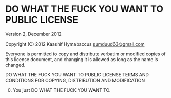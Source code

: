 DO WHAT THE FUCK YOU WANT TO PUBLIC LICENSE
===========
Version 2, December 2012

Copyright (C) 2012 Kaashif Hymabaccus <sumduud63@gmail.com>

Everyone is permitted to copy and distribute verbatim or modified
copies of this license document, and changing it is allowed as long
as the name is changed.

DO WHAT THE FUCK YOU WANT TO PUBLIC LICENSE
TERMS AND CONDITIONS FOR COPYING, DISTRIBUTION AND MODIFICATION

 0. You just DO WHAT THE FUCK YOU WANT TO.

